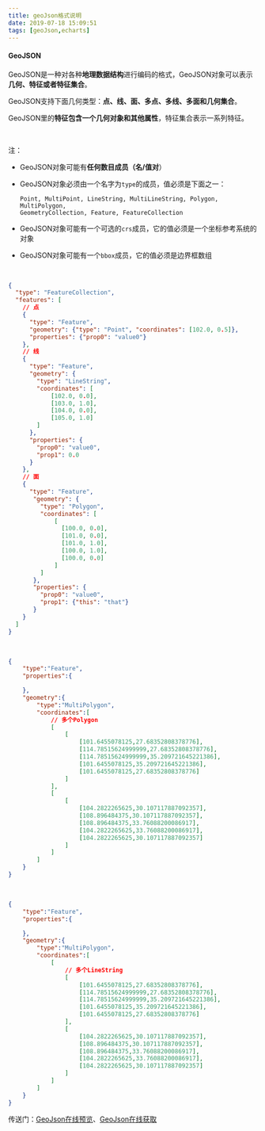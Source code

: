 ```yaml
---
title: geoJson格式说明
date: 2019-07-18 15:09:51
tags: [geoJson,echarts]
---
```


#### GeoJSON

GeoJSON是一种对各种**地理数据结构**进行编码的格式，GeoJSON对象可以表示**几何、特征或者特征集合**。

GeoJSON支持下面几何类型：**点、线、面、多点、多线、多面和几何集合**。

GeoJSON里的**特征包含一个几何对象和其他属性**，特征集合表示一系列特征。

<!--more-->

<br/>



注：

- GeoJSON对象可能有**任何数目成员（名/值对**）

- GeoJSON对象必须由一个名字为`type`的成员，值必须是下面之一：

  ```
  Point, MultiPoint, LineString, MultiLineString, Polygon, MultiPolygon,
  GeometryCollection, Feature, FeatureCollection
  ```

- GeoJSON对象可能有一个可选的`crs`成员，它的值必须是一个坐标参考系统的对象
- GeoJSON对象可能有一个`bbox`成员，它的值必须是边界框数组

<br/>

```json
{
  "type": "FeatureCollection",
  "features": [
    // 点
    {
      "type": "Feature",
      "geometry": {"type": "Point", "coordinates": [102.0, 0.5]},
      "properties": {"prop0": "value0"}
    },
    // 线
    {
      "type": "Feature",
      "geometry": {
        "type": "LineString",
        "coordinates": [
            [102.0, 0.0],
            [103.0, 1.0], 
            [104.0, 0.0], 
            [105.0, 1.0]
        ]
      },
      "properties": {
        "prop0": "value0",
        "prop1": 0.0
      }
    },
    // 面
    {
      "type": "Feature",
       "geometry": {
         "type": "Polygon",
         "coordinates": [
             [ 
               [100.0, 0.0], 
               [101.0, 0.0], 
               [101.0, 1.0],
               [100.0, 1.0], 
               [100.0, 0.0]
             ]
         ]
       },
       "properties": {
         "prop0": "value0",
         "prop1": {"this": "that"}
       }
    }
  ]
}
```

<br/>

```json
{
    "type":"Feature",
    "properties":{

    },
    "geometry":{
        "type":"MultiPolygon",
        "coordinates":[
            // 多个Polygon
            [
                [
                    [101.6455078125,27.68352808378776],
                    [114.78515624999999,27.68352808378776],
                    [114.78515624999999,35.209721645221386],
                    [101.6455078125,35.209721645221386],
                    [101.6455078125,27.68352808378776]
                ]
            ],
            [
                [
                    [104.2822265625,30.107117887092357],
                    [108.896484375,30.107117887092357],
                    [108.896484375,33.76088200086917],
                    [104.2822265625,33.76088200086917],
                    [104.2822265625,30.107117887092357]
                ]
            ]
        ]
    }
}
```

<br/>

```json
{
    "type":"Feature",
    "properties":{

    },
    "geometry":{
        "type":"MultiPolygon",
        "coordinates":[
            [
                // 多个LineString
                [
                    [101.6455078125,27.68352808378776],
                    [114.78515624999999,27.68352808378776],
                    [114.78515624999999,35.209721645221386],
                    [101.6455078125,35.209721645221386],
                    [101.6455078125,27.68352808378776]
                ],
                [
                    [104.2822265625,30.107117887092357],
                    [108.896484375,30.107117887092357],
                    [108.896484375,33.76088200086917],
                    [104.2822265625,33.76088200086917],
                    [104.2822265625,30.107117887092357]
                ]
            ]
        ]
    }
}
```

传送门：[GeoJson在线预览](http://geojson.io/)、[GeoJson在线获取](<http://datav.aliyun.com/tools/atlas/#&lat=33.521903996156105&lng=104.29849999999999&zoom=4>)